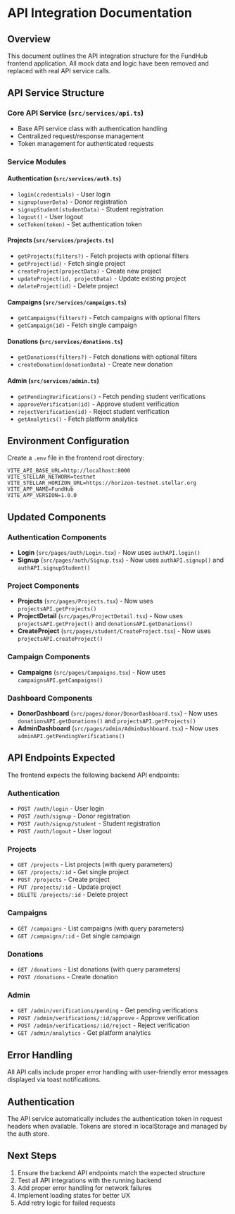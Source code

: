 # API Integration Documentation

## Overview
This document outlines the API integration structure for the FundHub frontend application. All mock data and logic have been removed and replaced with real API service calls.

## API Service Structure

### Core API Service (`src/services/api.ts`)
- Base API service class with authentication handling
- Centralized request/response management
- Token management for authenticated requests

### Service Modules

#### Authentication (`src/services/auth.ts`)
- `login(credentials)` - User login
- `signup(userData)` - Donor registration
- `signupStudent(studentData)` - Student registration
- `logout()` - User logout
- `setToken(token)` - Set authentication token

#### Projects (`src/services/projects.ts`)
- `getProjects(filters?)` - Fetch projects with optional filters
- `getProject(id)` - Fetch single project
- `createProject(projectData)` - Create new project
- `updateProject(id, projectData)` - Update existing project
- `deleteProject(id)` - Delete project

#### Campaigns (`src/services/campaigns.ts`)
- `getCampaigns(filters?)` - Fetch campaigns with optional filters
- `getCampaign(id)` - Fetch single campaign

#### Donations (`src/services/donations.ts`)
- `getDonations(filters?)` - Fetch donations with optional filters
- `createDonation(donationData)` - Create new donation

#### Admin (`src/services/admin.ts`)
- `getPendingVerifications()` - Fetch pending student verifications
- `approveVerification(id)` - Approve student verification
- `rejectVerification(id)` - Reject student verification
- `getAnalytics()` - Fetch platform analytics

## Environment Configuration

Create a `.env` file in the frontend root directory:

```env
VITE_API_BASE_URL=http://localhost:8000
VITE_STELLAR_NETWORK=testnet
VITE_STELLAR_HORIZON_URL=https://horizon-testnet.stellar.org
VITE_APP_NAME=FundHub
VITE_APP_VERSION=1.0.0
```

## Updated Components

### Authentication Components
- **Login** (`src/pages/auth/Login.tsx`) - Now uses `authAPI.login()`
- **Signup** (`src/pages/auth/Signup.tsx`) - Now uses `authAPI.signup()` and `authAPI.signupStudent()`

### Project Components
- **Projects** (`src/pages/Projects.tsx`) - Now uses `projectsAPI.getProjects()`
- **ProjectDetail** (`src/pages/ProjectDetail.tsx`) - Now uses `projectsAPI.getProject()` and `donationsAPI.getDonations()`
- **CreateProject** (`src/pages/student/CreateProject.tsx`) - Now uses `projectsAPI.createProject()`

### Campaign Components
- **Campaigns** (`src/pages/Campaigns.tsx`) - Now uses `campaignsAPI.getCampaigns()`

### Dashboard Components
- **DonorDashboard** (`src/pages/donor/DonorDashboard.tsx`) - Now uses `donationsAPI.getDonations()` and `projectsAPI.getProjects()`
- **AdminDashboard** (`src/pages/admin/AdminDashboard.tsx`) - Now uses `adminAPI.getPendingVerifications()`

## API Endpoints Expected

The frontend expects the following backend API endpoints:

### Authentication
- `POST /auth/login` - User login
- `POST /auth/signup` - Donor registration
- `POST /auth/signup/student` - Student registration
- `POST /auth/logout` - User logout

### Projects
- `GET /projects` - List projects (with query parameters)
- `GET /projects/:id` - Get single project
- `POST /projects` - Create project
- `PUT /projects/:id` - Update project
- `DELETE /projects/:id` - Delete project

### Campaigns
- `GET /campaigns` - List campaigns (with query parameters)
- `GET /campaigns/:id` - Get single campaign

### Donations
- `GET /donations` - List donations (with query parameters)
- `POST /donations` - Create donation

### Admin
- `GET /admin/verifications/pending` - Get pending verifications
- `POST /admin/verifications/:id/approve` - Approve verification
- `POST /admin/verifications/:id/reject` - Reject verification
- `GET /admin/analytics` - Get platform analytics

## Error Handling

All API calls include proper error handling with user-friendly error messages displayed via toast notifications.

## Authentication

The API service automatically includes the authentication token in request headers when available. Tokens are stored in localStorage and managed by the auth store.

## Next Steps

1. Ensure the backend API endpoints match the expected structure
2. Test all API integrations with the running backend
3. Add proper error handling for network failures
4. Implement loading states for better UX
5. Add retry logic for failed requests
